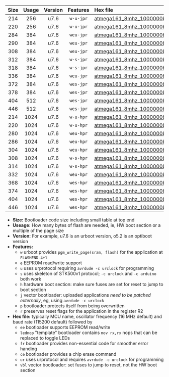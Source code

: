|Size|Usage|Version|Features|Hex file|
|:-:|:-:|:-:|:-:|:--|
|214|256|u7.6|`w-u-jpr`|[atmega161_8mhz_1000000bps_ur_vbl.hex](https://raw.githubusercontent.com/stefanrueger/urboot/main//atmega161_8mhz_1000000bps_ur_vbl.hex)|
|220|256|u7.6|`w-u-jpr`|[atmega161_8mhz_1000000bps_lednop_ur_vbl.hex](https://raw.githubusercontent.com/stefanrueger/urboot/main//atmega161_8mhz_1000000bps_lednop_ur_vbl.hex)|
|284|384|u7.6|`weu-jpr`|[atmega161_8mhz_1000000bps_ee_ur_vbl.hex](https://raw.githubusercontent.com/stefanrueger/urboot/main//atmega161_8mhz_1000000bps_ee_ur_vbl.hex)|
|290|384|u7.6|`weu-jpr`|[atmega161_8mhz_1000000bps_ee_lednop_ur_vbl.hex](https://raw.githubusercontent.com/stefanrueger/urboot/main//atmega161_8mhz_1000000bps_ee_lednop_ur_vbl.hex)|
|308|384|u7.6|`weu-jpr`|[atmega161_8mhz_1000000bps_ee_lednop_fr_ur_vbl.hex](https://raw.githubusercontent.com/stefanrueger/urboot/main//atmega161_8mhz_1000000bps_ee_lednop_fr_ur_vbl.hex)|
|312|384|u7.6|`w-s-jpr`|[atmega161_8mhz_1000000bps_vbl.hex](https://raw.githubusercontent.com/stefanrueger/urboot/main//atmega161_8mhz_1000000bps_vbl.hex)|
|318|384|u7.6|`w-s-jpr`|[atmega161_8mhz_1000000bps_lednop_vbl.hex](https://raw.githubusercontent.com/stefanrueger/urboot/main//atmega161_8mhz_1000000bps_lednop_vbl.hex)|
|336|384|u7.6|`weu-jpr`|[atmega161_8mhz_1000000bps_ee_lednop_fr_ce_ur_vbl.hex](https://raw.githubusercontent.com/stefanrueger/urboot/main//atmega161_8mhz_1000000bps_ee_lednop_fr_ce_ur_vbl.hex)|
|372|384|u7.6|`wes-jpr`|[atmega161_8mhz_1000000bps_ee_vbl.hex](https://raw.githubusercontent.com/stefanrueger/urboot/main//atmega161_8mhz_1000000bps_ee_vbl.hex)|
|378|384|u7.6|`wes-jpr`|[atmega161_8mhz_1000000bps_ee_lednop_vbl.hex](https://raw.githubusercontent.com/stefanrueger/urboot/main//atmega161_8mhz_1000000bps_ee_lednop_vbl.hex)|
|404|512|u7.6|`wes-jpr`|[atmega161_8mhz_1000000bps_ee_lednop_fr_vbl.hex](https://raw.githubusercontent.com/stefanrueger/urboot/main//atmega161_8mhz_1000000bps_ee_lednop_fr_vbl.hex)|
|446|512|u7.6|`wes-jpr`|[atmega161_8mhz_1000000bps_ee_lednop_fr_ce_vbl.hex](https://raw.githubusercontent.com/stefanrueger/urboot/main//atmega161_8mhz_1000000bps_ee_lednop_fr_ce_vbl.hex)|
|214|1024|u7.6|`w-u-hpr`|[atmega161_8mhz_1000000bps_ur.hex](https://raw.githubusercontent.com/stefanrueger/urboot/main//atmega161_8mhz_1000000bps_ur.hex)|
|220|1024|u7.6|`w-u-hpr`|[atmega161_8mhz_1000000bps_lednop_ur.hex](https://raw.githubusercontent.com/stefanrueger/urboot/main//atmega161_8mhz_1000000bps_lednop_ur.hex)|
|280|1024|u7.6|`weu-hpr`|[atmega161_8mhz_1000000bps_ee_ur.hex](https://raw.githubusercontent.com/stefanrueger/urboot/main//atmega161_8mhz_1000000bps_ee_ur.hex)|
|286|1024|u7.6|`weu-hpr`|[atmega161_8mhz_1000000bps_ee_lednop_ur.hex](https://raw.githubusercontent.com/stefanrueger/urboot/main//atmega161_8mhz_1000000bps_ee_lednop_ur.hex)|
|304|1024|u7.6|`weu-hpr`|[atmega161_8mhz_1000000bps_ee_lednop_fr_ur.hex](https://raw.githubusercontent.com/stefanrueger/urboot/main//atmega161_8mhz_1000000bps_ee_lednop_fr_ur.hex)|
|308|1024|u7.6|`w-s-hpr`|[atmega161_8mhz_1000000bps.hex](https://raw.githubusercontent.com/stefanrueger/urboot/main//atmega161_8mhz_1000000bps.hex)|
|314|1024|u7.6|`w-s-hpr`|[atmega161_8mhz_1000000bps_lednop.hex](https://raw.githubusercontent.com/stefanrueger/urboot/main//atmega161_8mhz_1000000bps_lednop.hex)|
|332|1024|u7.6|`weu-hpr`|[atmega161_8mhz_1000000bps_ee_lednop_fr_ce_ur.hex](https://raw.githubusercontent.com/stefanrueger/urboot/main//atmega161_8mhz_1000000bps_ee_lednop_fr_ce_ur.hex)|
|368|1024|u7.6|`wes-hpr`|[atmega161_8mhz_1000000bps_ee.hex](https://raw.githubusercontent.com/stefanrueger/urboot/main//atmega161_8mhz_1000000bps_ee.hex)|
|374|1024|u7.6|`wes-hpr`|[atmega161_8mhz_1000000bps_ee_lednop.hex](https://raw.githubusercontent.com/stefanrueger/urboot/main//atmega161_8mhz_1000000bps_ee_lednop.hex)|
|404|1024|u7.6|`wes-hpr`|[atmega161_8mhz_1000000bps_ee_lednop_fr.hex](https://raw.githubusercontent.com/stefanrueger/urboot/main//atmega161_8mhz_1000000bps_ee_lednop_fr.hex)|
|446|1024|u7.6|`wes-hpr`|[atmega161_8mhz_1000000bps_ee_lednop_fr_ce.hex](https://raw.githubusercontent.com/stefanrueger/urboot/main//atmega161_8mhz_1000000bps_ee_lednop_fr_ce.hex)|

- **Size:** Bootloader code size including small table at top end
- **Useage:** How many bytes of flash are needed, ie, HW boot section or a multiple of the page size
- **Version:** For example, u7.6 is an urboot version, o5.2 is an optiboot version
- **Features:**
  + `w` urboot provides `pgm_write_page(sram, flash)` for the application at `FLASHEND-4+1`
  + `e` EEPROM read/write support
  + `u` uses urprotocol requiring `avrdude -c urclock` for programming
  + `s` uses skeleton of STK500v1 protocol; `-c urclock` and `-c arduino` both work
  + `h` hardware boot section: make sure fuses are set for reset to jump to boot section
  + `j` vector bootloader: uploaded applications *need to be patched externally*, eg, using `avrdude -c urclock`
  + `p` bootloader protects itself from being overwritten
  + `r` preserves reset flags for the application in the register R2
- **Hex file:** typically MCU name, oscillator frequency (16 MHz default) and baud rate (115200 default) followed by
  + `ee` bootloader supports EEPROM read/write
  + `lednop` "template" bootloader contains `mov rx,rx` nops that can be replaced to toggle LEDs
  + `fr` bootloader provides non-essential code for smoother error handing
  + `ce` bootloader provides a chip erase command
  + `ur` uses urprotocol and requires `avrdude -c urclock` for programming
  + `vbl` vector bootloader: set fuses to jump to reset, not the HW boot section
